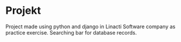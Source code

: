 # Projekt
Project made using python and django in Linacti Software company as practice exercise. 
Searching bar for database records.
